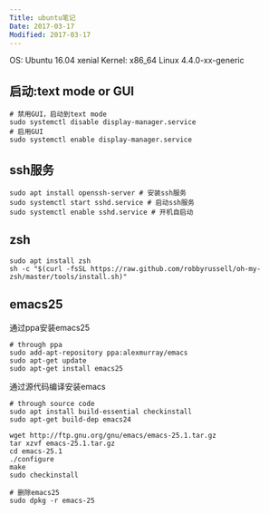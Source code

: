 ```yaml
---
Title: ubuntu笔记
Date: 2017-03-17
Modified: 2017-03-17
---
```


OS: Ubuntu 16.04 xenial
Kernel: x86_64 Linux 4.4.0-xx-generic

## 启动:text mode or GUI
```
# 禁用GUI，启动到text mode
sudo systemctl disable display-manager.service
# 启用GUI
sudo systemctl enable display-manager.service
```

## ssh服务
```
sudo apt install openssh-server # 安装ssh服务
sudo systemctl start sshd.service # 启动ssh服务
sudo systemctl enable sshd.service # 开机自启动
```

## zsh
```
sudo apt install zsh
sh -c "$(curl -fsSL https://raw.github.com/robbyrussell/oh-my-zsh/master/tools/install.sh)"
```

## emacs25
通过ppa安装emacs25
```
# through ppa
sudo add-apt-repository ppa:alexmurray/emacs
sudo apt-get update
sudo apt-get install emacs25
```
通过源代码编译安装emacs
```
# through source code
sudo apt install build-essential checkinstall
sudo apt-get build-dep emacs24

wget http://ftp.gnu.org/gnu/emacs/emacs-25.1.tar.gz
tar xzvf emacs-25.1.tar.gz
cd emacs-25.1
./configure
make
sudo checkinstall

# 删除emacs25
sudo dpkg -r emacs-25
```

